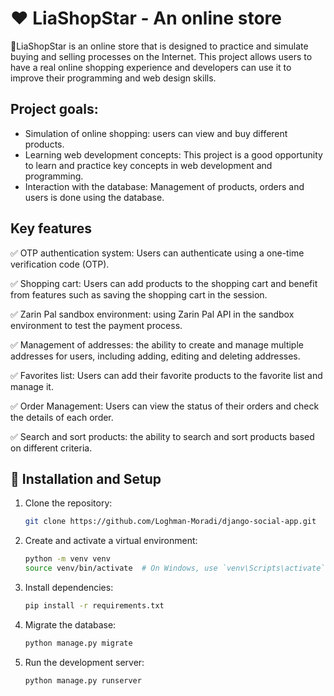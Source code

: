 # :hearts: LiaShopStar - An online store

 :page_with_curl:LiaShopStar is an online store that is designed to practice and simulate buying and selling processes on the Internet.
 This project allows users to have a real online shopping experience and developers can use it to improve their programming and web design skills.

 ## Project goals:
 - Simulation of online shopping: users can view and buy different products.
 - Learning web development concepts: This project is a good opportunity to learn and practice key concepts in web development and programming.
 - Interaction with the database: Management of products, orders and users is done using the database.

## Key features

:white_check_mark: OTP authentication system: Users can authenticate using a one-time verification code (OTP).

:white_check_mark: Shopping cart: Users can add products to the shopping cart and benefit from features such as saving the shopping cart in the session.

:white_check_mark: Zarin Pal sandbox environment: using Zarin Pal API in the sandbox environment to test the payment process.

:white_check_mark: Management of addresses: the ability to create and manage multiple addresses for users, including adding, editing and deleting addresses.

:white_check_mark: Favorites list: Users can add their favorite products to the favorite list and manage it.

:white_check_mark: Order Management: Users can view the status of their orders and check the details of each order.

:white_check_mark: Search and sort products: the ability to search and sort products based on different criteria.

## :wrench: Installation and Setup

1. Clone the repository:
   ```bash
   git clone https://github.com/Loghman-Moradi/django-social-app.git
   ```

2. Create and activate a virtual environment:
   ```bash
   python -m venv venv
   source venv/bin/activate  # On Windows, use `venv\Scripts\activate`
   ```

3. Install dependencies:
   ```bash
   pip install -r requirements.txt
   ```

4. Migrate the database:
   ```bash
   python manage.py migrate
   ```

5. Run the development server:
   ```bash
   python manage.py runserver
   ```
